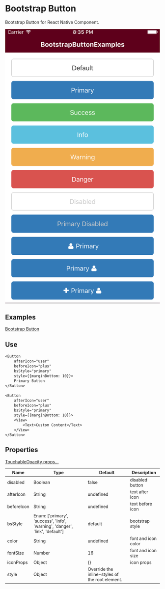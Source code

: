 # Bootstrap Button
Bootstrap Button for React Native Component.

![Button](button.png)

## Examples

[Bootstrap Button](../Examples/src/components/BootstrapButtonExamples.js)

## Use

    <Button 
    	afterIcon="user"
    	beforeIcon="plus"
    	bsStyle="primary"
    	style={{marginBottom: 10}}>
    	Primary Button
    </Button>
    
    <Button 
    	afterIcon="user"
    	beforeIcon="plus"
    	bsStyle="primary"
    	style={{marginBottom: 10}}>
    	<View>
    		<Text>Custom Content</Text>
    	</View>
    </Button>

## Properties
[TouchableOpacity props...](http://facebook.github.io/react-native/docs/touchableopacity.html#props)

| Name           | Type     | Default  | Description   |
|----------------|----------|----------|---------------|
| disabled | Boolean | false | disabled button |
| afterIcon | String | undefined | text after icon |
| beforeIcon | String | undefined | text before icon |
| bsStyle | Enum: ['primary', 'success', 'info', 'warning', 'danger', 'link', 'default'] | default | bootstrap style |
| color | String | undefined | font and icon color |
| fontSize | Number | 16 | font and icon size |
| iconProps | Object | {} | icon props |
| style | Object | Override the inline-styles of the root element. |

